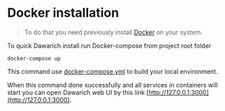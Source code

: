 # Docker installation

> To do that you need previously install [Docker](https://docs.docker.com/get-docker/) on your system.

To quick Dawarich install run Docker-compose from project root folder
```shell
docker-compose up
```
This command use [docker-compose.yml](../docker-compose.yml) to build your local environment.

When this command done successfully and all services in containers will start you can open Dawarich web UI by this link [http://127.0.0.1:3000](http://127.0.0.1:3000). 
